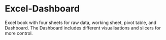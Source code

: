# Excel-Dashboard
Excel book with four sheets for raw data, working sheet, pivot table, and Dashboard. The Dashboard includes different visualisations and slicers for more control.
